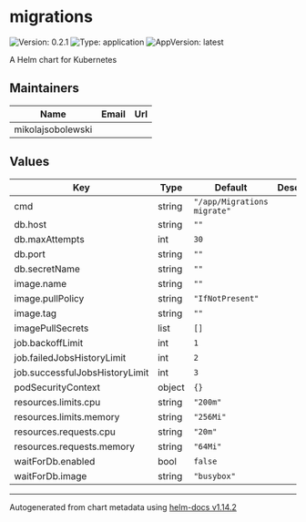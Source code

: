 # migrations

![Version: 0.2.1](https://img.shields.io/badge/Version-0.2.1-informational?style=flat-square) ![Type: application](https://img.shields.io/badge/Type-application-informational?style=flat-square) ![AppVersion: latest](https://img.shields.io/badge/AppVersion-latest-informational?style=flat-square)

A Helm chart for Kubernetes

## Maintainers

| Name | Email | Url |
| ---- | ------ | --- |
| mikolajsobolewski |  |  |

## Values

| Key | Type | Default | Description |
|-----|------|---------|-------------|
| cmd | string | `"/app/Migrations migrate"` |  |
| db.host | string | `""` |  |
| db.maxAttempts | int | `30` |  |
| db.port | string | `""` |  |
| db.secretName | string | `""` |  |
| image.name | string | `""` |  |
| image.pullPolicy | string | `"IfNotPresent"` |  |
| image.tag | string | `""` |  |
| imagePullSecrets | list | `[]` |  |
| job.backoffLimit | int | `1` |  |
| job.failedJobsHistoryLimit | int | `2` |  |
| job.successfulJobsHistoryLimit | int | `3` |  |
| podSecurityContext | object | `{}` |  |
| resources.limits.cpu | string | `"200m"` |  |
| resources.limits.memory | string | `"256Mi"` |  |
| resources.requests.cpu | string | `"20m"` |  |
| resources.requests.memory | string | `"64Mi"` |  |
| waitForDb.enabled | bool | `false` |  |
| waitForDb.image | string | `"busybox"` |  |

----------------------------------------------
Autogenerated from chart metadata using [helm-docs v1.14.2](https://github.com/norwoodj/helm-docs/releases/v1.14.2)

